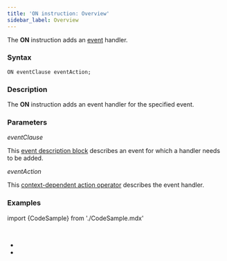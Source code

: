 ```yaml
---
title: 'ON instruction: Overview'
sidebar_label: Overview
---
```


The **ON** instruction adds an [event](Events.md) handler.

### Syntax 

    ON eventClause eventAction;

### Description

The **ON** instruction adds an event handler for the specified event. 

### Parameters

*eventClause*

This [event description block](Event_description_block.md) describes an event for which a handler needs to be added.

*eventAction*

This [context-dependent action operator](Action_operator.md#contextdependent) describes the event handler.

### Examples

import {CodeSample} from './CodeSample.mdx'

<CodeSample url="https://documentation.lsfusion.org/sample?file=InstructionSample&block=on"/>

 

*  
*
